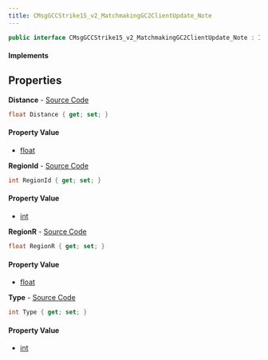 ```yaml
---
title: CMsgGCCStrike15_v2_MatchmakingGC2ClientUpdate_Note
---
```


```csharp
public interface CMsgGCCStrike15_v2_MatchmakingGC2ClientUpdate_Note : ITypedProtobuf<CMsgGCCStrike15_v2_MatchmakingGC2ClientUpdate_Note>, INativeHandle
```

#### Implements

## Properties

**Distance** - [Source Code](https://github.com/swiftly-solution/swiftlys2/blob/master/managed/src/SwiftlyS2.Generated/Protobufs/Interfaces/CMsgGCCStrike15_v2_MatchmakingGC2ClientUpdate_Note.cs#L22)

```csharp
float Distance { get; set; }
```

#### Property Value

- [float](https://learn.microsoft.com/dotnet/api/system.single)

**RegionId** - [Source Code](https://github.com/swiftly-solution/swiftlys2/blob/master/managed/src/SwiftlyS2.Generated/Protobufs/Interfaces/CMsgGCCStrike15_v2_MatchmakingGC2ClientUpdate_Note.cs#L16)

```csharp
int RegionId { get; set; }
```

#### Property Value

- [int](https://learn.microsoft.com/dotnet/api/system.int32)

**RegionR** - [Source Code](https://github.com/swiftly-solution/swiftlys2/blob/master/managed/src/SwiftlyS2.Generated/Protobufs/Interfaces/CMsgGCCStrike15_v2_MatchmakingGC2ClientUpdate_Note.cs#L19)

```csharp
float RegionR { get; set; }
```

#### Property Value

- [float](https://learn.microsoft.com/dotnet/api/system.single)

**Type** - [Source Code](https://github.com/swiftly-solution/swiftlys2/blob/master/managed/src/SwiftlyS2.Generated/Protobufs/Interfaces/CMsgGCCStrike15_v2_MatchmakingGC2ClientUpdate_Note.cs#L13)

```csharp
int Type { get; set; }
```

#### Property Value

- [int](https://learn.microsoft.com/dotnet/api/system.int32)

